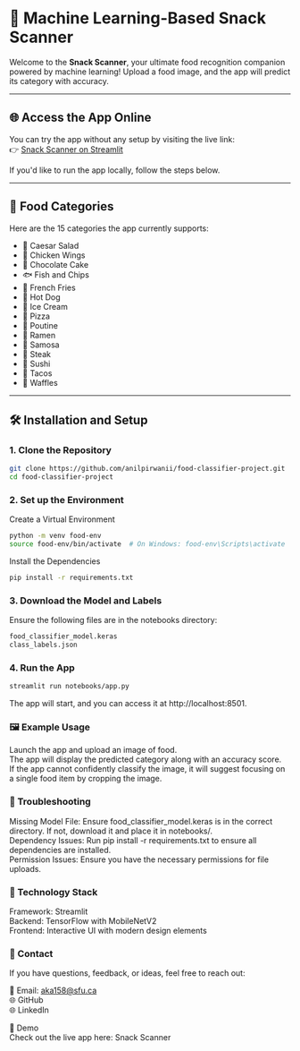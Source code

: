 # 🌟 Machine Learning-Based Snack Scanner

Welcome to the **Snack Scanner**, your ultimate food recognition companion powered by machine learning! Upload a food image, and the app will predict its category with accuracy.

---

## 🌐 Access the App Online

You can try the app without any setup by visiting the live link:  
👉 [Snack Scanner on Streamlit](https://food-classifier-project.streamlit.app/)

If you'd like to run the app locally, follow the steps below.

---

## 📂 Food Categories

Here are the 15 categories the app currently supports:

- 🥗 Caesar Salad
- 🍗 Chicken Wings
- 🍫 Chocolate Cake
- 🐟 Fish and Chips
- 🍟 French Fries
- 🌭 Hot Dog
- 🍦 Ice Cream
- 🍕 Pizza
- 🍁 Poutine
- 🍜 Ramen
- 🥟 Samosa
- 🥩 Steak
- 🍣 Sushi
- 🌮 Tacos
- 🧇 Waffles

---

## 🛠️ Installation and Setup

### 1. Clone the Repository

```bash
git clone https://github.com/anilpirwanii/food-classifier-project.git
cd food-classifier-project
```

### 2. Set up the Environment 

Create a Virtual Environment
```bash
python -m venv food-env
source food-env/bin/activate  # On Windows: food-env\Scripts\activate
```

Install the Dependencies
```bash
pip install -r requirements.txt
```

### 3. Download the Model and Labels
Ensure the following files are in the notebooks directory:

```bash
food_classifier_model.keras
class_labels.json
```

### 4. Run the App

```bash
streamlit run notebooks/app.py
```
The app will start, and you can access it at http://localhost:8501.


### 🖼️ Example Usage
Launch the app and upload an image of food.  
The app will display the predicted category along with an accuracy score.  
If the app cannot confidently classify the image, it will suggest focusing on a single food item by cropping the image.  
### 🔧 Troubleshooting
Missing Model File: Ensure food_classifier_model.keras is in the correct directory. If not, download it and place it in notebooks/.  
Dependency Issues: Run pip install -r requirements.txt to ensure all dependencies are installed.  
Permission Issues: Ensure you have the necessary permissions for file uploads.  
### 📄 Technology Stack
Framework: Streamlit  
Backend: TensorFlow with MobileNetV2  
Frontend: Interactive UI with modern design elements  

### 📧 Contact
If you have questions, feedback, or ideas, feel free to reach out:

📧 Email: aka158@sfu.ca  
🌐 GitHub  
🌐 LinkedIn  


🌟 Demo  
Check out the live app here: Snack Scanner

